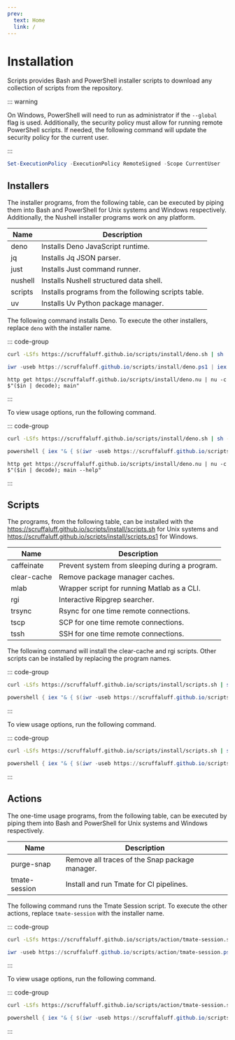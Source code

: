 ```yaml
---
prev:
  text: Home
  link: /
---
```


# Installation

Scripts provides Bash and PowerShell installer scripts to download any
collection of scripts from the repository.

::: warning

On Windows, PowerShell will need to run as administrator if the `--global` flag
is used. Additionally, the security policy must allow for running remote
PowerShell scripts. If needed, the following command will update the security
policy for the current user.

:::

```powershell
Set-ExecutionPolicy -ExecutionPolicy RemoteSigned -Scope CurrentUser
```

## Installers

The installer programs, from the following table, can be executed by piping them
into Bash and PowerShell for Unix systems and Windows respectively.
Additionally, the Nushell installer programs work on any platform.

| Name    | Description                                         |
| ------- | --------------------------------------------------- |
| deno    | Installs Deno JavaScript runtime.                   |
| jq      | Installs Jq JSON parser.                            |
| just    | Installs Just command runner.                       |
| nushell | Installs Nushell structured data shell.             |
| scripts | Installs programs from the following scripts table. |
| uv      | Installs Uv Python package manager.                 |

The following command installs Deno. To execute the other installers, replace
`deno` with the installer name.

::: code-group

```sh [Bash]
curl -LSfs https://scruffaluff.github.io/scripts/install/deno.sh | sh
```

```powershell [PowerShell]
iwr -useb https://scruffaluff.github.io/scripts/install/deno.ps1 | iex
```

```nushell [Nushell]
http get https://scruffaluff.github.io/scripts/install/deno.nu | nu -c $"($in | decode); main"
```

:::

To view usage options, run the following command.

::: code-group

```sh [Bash]
curl -LSfs https://scruffaluff.github.io/scripts/install/deno.sh | sh -s -- --help
```

```powershell [PowerShell]
powershell { iex "& { $(iwr -useb https://scruffaluff.github.io/scripts/install/deno.ps1) } --help" }
```

```nushell [Nushell]
http get https://scruffaluff.github.io/scripts/install/deno.nu | nu -c $"($in | decode); main --help"
```

:::

## Scripts

The programs, from the following table, can be installed with the
https://scruffaluff.github.io/scripts/install/scripts.sh for Unix systems and
https://scruffaluff.github.io/scripts/install/scripts.ps1 for Windows.

| Name        | Description                                    |
| ----------- | ---------------------------------------------- |
| caffeinate  | Prevent system from sleeping during a program. |
| clear-cache | Remove package manager caches.                 |
| mlab        | Wrapper script for running Matlab as a CLI.    |
| rgi         | Interactive Ripgrep searcher.                  |
| trsync      | Rsync for one time remote connections.         |
| tscp        | SCP for one time remote connections.           |
| tssh        | SSH for one time remote connections.           |

The following command will install the clear-cache and rgi scripts. Other
scripts can be installed by replacing the program names.

::: code-group

```sh [Bash]
curl -LSfs https://scruffaluff.github.io/scripts/install/scripts.sh | sh -s -- clear-cache rgi
```

```powershell [PowerShell]
powershell { iex "& { $(iwr -useb https://scruffaluff.github.io/scripts/install/scripts.ps1) } clear-cache rgi" }
```

:::

To view usage options, run the following command.

::: code-group

```sh [Bash]
curl -LSfs https://scruffaluff.github.io/scripts/install/scripts.sh | sh -s -- --help
```

```powershell [PowerShell]
powershell { iex "& { $(iwr -useb https://scruffaluff.github.io/scripts/install/scripts.ps1) } --help" }
```

:::

## Actions

The one-time usage programs, from the following table, can be executed by piping
them into Bash and PowerShell for Unix systems and Windows respectively.

| Name          | Description                                    |
| ------------- | ---------------------------------------------- |
| purge-snap    | Remove all traces of the Snap package manager. |
| tmate-session | Install and run Tmate for CI pipelines.        |

The following command runs the Tmate Session script. To execute the other
actions, replace `tmate-session` with the installer name.

::: code-group

```sh [Bash]
curl -LSfs https://scruffaluff.github.io/scripts/action/tmate-session.sh | sh
```

```powershell [PowerShell]
iwr -useb https://scruffaluff.github.io/scripts/action/tmate-session.ps1 | iex
```

:::

To view usage options, run the following command.

::: code-group

```sh [Bash]
curl -LSfs https://scruffaluff.github.io/scripts/action/tmate-session.sh | sh -s -- --help
```

```powershell [PowerShell]
powershell { iex "& { $(iwr -useb https://scruffaluff.github.io/scripts/action/tmate-session.ps1) } --help" }
```

:::
